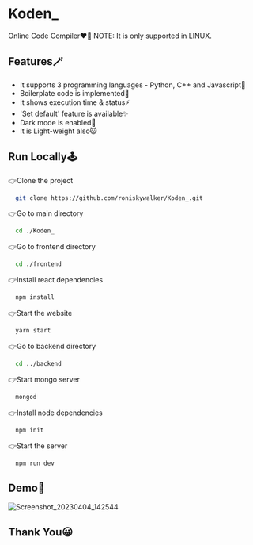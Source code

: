 # Koden_

Online Code Compiler❤‍🔥
NOTE: It is only supported in LINUX.

## Features🪄

- It supports 3 programming languages - Python, C++ and Javascript💫
- Boilerplate code is implemented💯 
- It shows execution time & status⚡
- 'Set default' feature is available✨
- Dark mode is enabled🎨
- It is Light-weight also😺


## Run Locally🕹️

👉Clone the project

```bash
  git clone https://github.com/roniskywalker/Koden_.git
```

👉Go to main directory

```bash
  cd ./Koden_
```

👉Go to frontend directory

```bash
  cd ./frontend
```

👉Install react dependencies

```bash
  npm install
```

👉Start the website

```bash
  yarn start
```

👉Go to backend directory

```bash
  cd ../backend
```

👉Start mongo server 

```bash
  mongod
```

👉Install node dependencies

```bash
  npm init
```

👉Start the server

```bash
  npm run dev
```


## Demo🔮

![Screenshot_20230404_142544](https://user-images.githubusercontent.com/97012708/229747335-afb141f9-fa57-425b-a7a8-0ce5ec335aee.png)


## Thank You😀
